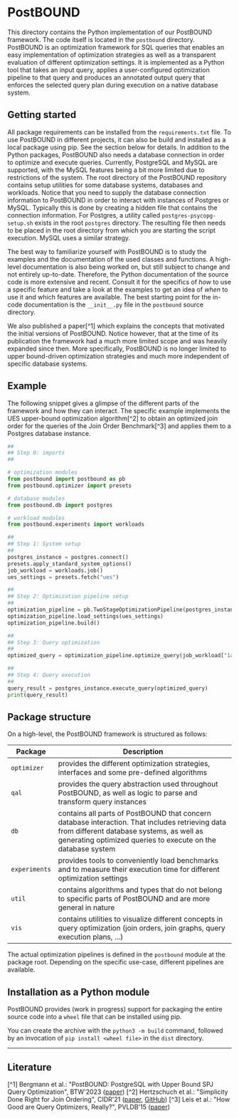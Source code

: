 # PostBOUND

This directory contains the Python implementation of our PostBOUND framework. The code itself is located in
the `postbound` directory. PostBOUND is an optimization framework for SQL queries that enables an easy implementation
of optimization strategies as well as a transparent evaluation of different optimization settings. It is implemented
as a Python tool that takes an input query, applies a user-configured optimization pipeline to that query and produces
an annotated output query that enforces the selected query plan during execution on a native database system.

## Getting started

All package requirements can be installed from the `requirements.txt` file. To use PostBOUND in different projects,
it can also be build and installed as a local package using pip. See the section below for details.
In addition to the Python packages, PostBOUND also needs a database connection in order to optimize and execute queries.
Currently, PostgreSQL and MySQL are supported, with the MySQL features being a bit more limited due to restrictions of
the system. The root directory of the PostBOUND repository contains setup utilities for some database systems, databases
and workloads. Notice that you need to supply the database connection information to PostBOUND in order to interact with
instances of Postgres or MySQL. Typically this is done by creating a hidden file that contains the connection information. For
Postgres, a utility called `postgres-psycopg-setup.sh` exists in the root `postgres` directory. The resulting file then needs
to be placed in the root directory from which you are starting the script execution. MySQL uses a similar strategy.

The best way to familiarize yourself with PostBOUND is to study the examples and the documentation of the used classes
and functions. A high-level documentation is also being worked on, but still subject to change and not entirely
up-to-date. Therefore, the Python documentation of the source code is more extensive and recent. Consult it for the
specifics of _how_ to use a specific feature and take a look at the examples to get an idea of _when_ to use it and
which features are available. The best starting point for the in-code documentation is the `__init__.py` file in the
`postbound` source directory.

We also published a paper[^1] which explains the concepts that motivated the initial versions of PostBOUND.
Notice however, that at the time of its publication the framework had a much more limited scope and was heavily
expanded since then. More specifically, PostBOUND is no longer limited to upper bound-driven optimization strategies
and much more independent of specific database systems.

## Example

The following snippet gives a glimpse of the different parts of the framework and how they can interact. The specific
example implements the UES upper-bound optimization algorithm[^2] to obtain an optimized join order for the queries of
the Join Order Benchmark[^3] and applies them to a Postgres database instance.

```python
##
## Step 0: imports
##

# optimization modules
from postbound import postbound as pb
from postbound.optimizer import presets

# database modules
from postbound.db import postgres

# workload modules
from postbound.experiments import workloads

##
## Step 1: System setup
##
postgres_instance = postgres.connect()
presets.apply_standard_system_options()
job_workload = workloads.job()
ues_settings = presets.fetch("ues")

##
## Step 2: Optimization pipeline setup
##
optimization_pipeline = pb.TwoStageOptimizationPipeline(postgres_instance)
optimization_pipeline.load_settings(ues_settings)
optimization_pipeline.build()

##
## Step 3: Query optimization
##
optimized_query = optimization_pipeline.optimize_query(job_workload["1a"])

##
## Step 4: Query execution
##
query_result = postgres_instance.execute_query(optimized_query)
print(query_result)
```

## Package structure

On a high-level, the PostBOUND framework is structured as follows:

| Package       | Description |
|---------------|-------------|
| `optimizer`   | provides the different optimization strategies, interfaces and some pre-defined algorithms |
| `qal`         | provides the query abstraction used throughout PostBOUND, as well as logic to parse and transform query instances |
| `db`          | contains all parts of PostBOUND that concern database interaction. That includes retrieving data from different database systems, as well as generating optimized queries to execute on the database system |
| `experiments` | provides tools to conveniently load benchmarks and to measure their execution time for different optimization settings |
| `util`        | contains algorithms and types that do not belong to specific parts of PostBOUND and are more general in nature |
| `vis`         | contains utilities to visualize different concepts in query optimization (join orders, join graphs, query execution plans, ...) |

The actual optimization pipelines is defined in the `postbound` module at the package root. Depending on the specific
use-case, different pipelines are available.

## Installation as a Python module

PostBOUND provides (work in progress) support for packaging the entire source code into a `wheel` file that can be
installed using pip.

You can create the archive with the `python3 -m build` command, followed by an invocation of `pip install <wheel file>`
in the `dist` directory.

---

## Literature

[^1] Bergmann et al.: "PostBOUND: PostgreSQL with Upper Bound SPJ Query Optimization", BTW'2023 ([paper](https://dl.gi.de/handle/20.500.12116/40318))
[^2] Hertzschuch et al.: "Simplicity Done Right for Join Ordering", CIDR'21 ([paper](https://www.cidrdb.org/cidr2021/papers/cidr2021_paper01.pdf), [GitHub](https://github.com/axhertz/SimplicityDoneRight))
[^3] Leis et al.: "How Good are Query Optimizers, Really?", PVLDB'15 ([paper](https://dl.acm.org/doi/10.14778/2850583.2850594))
